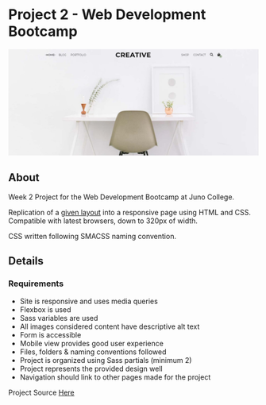 # Project 2 - Web Development Bootcamp

![Project-1 Screenshot](/readme-image.jpg)

## About
Week 2 Project for the Web Development Bootcamp at Juno College.

Replication of a [given layout](https://scene.zeplin.io/project/5e44614a207ff90dfe1aa4f7) into a responsive page using HTML and CSS.
Compatible with latest browsers, down to 320px of width.

CSS written following SMACSS naming convention.

## Details

### Requirements
-   Site is responsive and uses media queries
-   Flexbox is used
-   Sass variables are used
-   All images considered content have descriptive alt text
-   Form is accessible
-   Mobile view provides good user experience
-   Files, folders & naming conventions followed
-   Project is organized using Sass partials (minimum 2)
-   Project represents the provided design well
-   Navigation should link to other pages made for the project

Project Source [Here](https://github.com/HackerYou/bootcamp-notes/blob/master/projects/project-02.md)